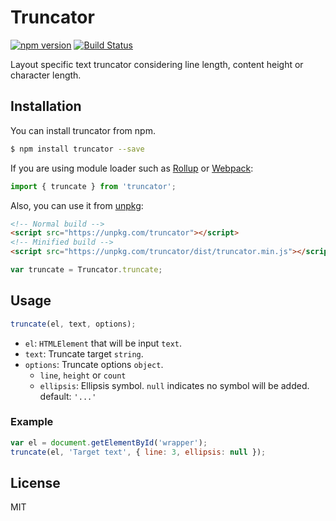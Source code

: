 # Truncator
[![npm version](https://badge.fury.io/js/truncator.svg)](https://badge.fury.io/js/truncator)
[![Build Status](https://travis-ci.org/ktsn/truncator.svg?branch=master)](https://travis-ci.org/ktsn/truncator)

Layout specific text truncator considering line length, content height or character length.

## Installation
You can install truncator from npm.

```sh
$ npm install truncator --save
```

If you are using module loader such as [Rollup](http://rollupjs.org/) or [Webpack](https://webpack.github.io/):

```js
import { truncate } from 'truncator';
```

Also, you can use it from [unpkg](https://unpkg.com):

```html
<!-- Normal build -->
<script src="https://unpkg.com/truncator"></script>
<!-- Minified build -->
<script src="https://unpkg.com/truncator/dist/truncator.min.js"></script>
```

```js
var truncate = Truncator.truncate;
```

## Usage

```js
truncate(el, text, options);
```

- `el`: `HTMLElement` that will be input `text`.
- `text`: Truncate target `string`.
- `options`: Truncate options `object`.
  - `line`, `height` or `count`
  - `ellipsis`: Ellipsis symbol. `null` indicates no symbol will be added. default: `'...'`

### Example

```js
var el = document.getElementById('wrapper');
truncate(el, 'Target text', { line: 3, ellipsis: null });
```

## License
MIT
